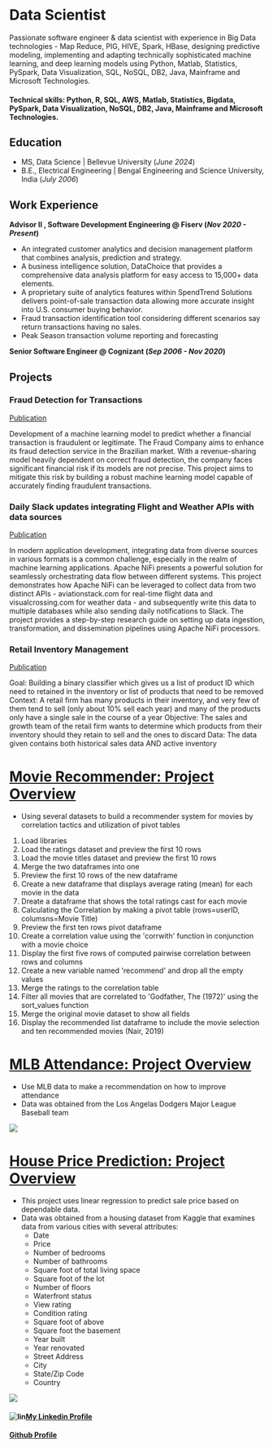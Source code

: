 # Data Scientist
Passionate software engineer & data scientist with experience in Big Data technologies - Map Reduce, PIG, HIVE, Spark, HBase, designing predictive modeling, implementing and adapting technically sophisticated machine learning, and deep learning models using Python, Matlab, Statistics, PySpark, Data Visualization, SQL, NoSQL, DB2, Java, Mainframe and Microsoft Technologies.

#### Technical skills: Python, R, SQL, AWS, Matlab, Statistics, Bigdata, PySpark, Data  Visualization, NoSQL, DB2, Java, Mainframe and Microsoft Technologies.

## Education
- MS, Data Science | Bellevue University (_June 2024_)
- B.E., Electrical Engineering | Bengal Engineering  and Science University, India (_July 2006_)

## Work Experience
**Advisor II , Software Development Engineering @ Fiserv (_Nov 2020 - Present_)**
- An integrated customer analytics and decision management platform that combines analysis, prediction and strategy.
- A business intelligence solution, DataChoice that provides a comprehensive data analysis platform for easy access to 15,000+ data elements.
- A proprietary suite of analytics features within SpendTrend Solutions delivers point-of-sale transaction data allowing more accurate insight into U.S. consumer buying behavior.
- Fraud transaction identification tool considering different scenarios say return transactions having no sales.
- Peak Season transaction volume reporting and forecasting

**Senior Software Engineer @ Cognizant (_Sep 2006 - Nov 2020_)**

## Projects
### Fraud Detection for Transactions ###

[Publication](https://github.com/chatkausik/chatkausik.github.io/tree/master/Fraud%20Detection%20For%20Transactions)

Development of a machine learning model to predict whether a financial transaction is fraudulent or legitimate.
The Fraud Company aims to enhance its fraud detection service in the Brazilian market. With a revenue-sharing model heavily dependent on correct fraud detection, the company faces significant financial risk if its models are not precise. This project aims to mitigate this risk by building a robust machine learning model capable of accurately finding fraudulent transactions. 

### Daily Slack updates integrating Flight and Weather APIs with data sources ###

[Publication](https://github.com/chatkausik/chatkausik.github.io/tree/master/Daily%20Slack%20updates%20integrating%20Flight%20and%20Weather%20APIs%20with%20data%20sources)

In modern application development, integrating data from diverse sources in various formats is a common challenge, especially in the realm of machine learning applications. Apache NiFi presents a powerful solution for seamlessly orchestrating data flow between different systems. This project demonstrates how Apache NiFi can be leveraged to collect data from two distinct APIs - aviationstack.com for real-time flight data and visualcrossing.com for weather data - and subsequently write this data to multiple databases while also sending daily notifications to Slack. The project provides a step-by-step research guide on setting up data ingestion, transformation, and dissemination pipelines using Apache NiFi processors.


### Retail Inventory Management ###

[Publication](https://github.com/chatkausik/chatkausik.github.io/tree/master/Retail%20Inventory%20Management)

Goal: Building a binary classifier which gives us a list of product ID which need to retained in the inventory or list of products that need to be removed
Context: A retail firm has many products in their inventory, and very few of them tend to sell (only about 10% sell each year) and many of the products only have a single sale in the course of a year
Objective: The sales and growth team of the retail firm wants to determine which products from their inventory should they retain to sell and the ones to discard 
Data: The data given contains both historical sales data AND active inventory

# [Movie Recommender: Project Overview](https://github.com/chatkausik/chatkausik.github.io/tree/master/Movie%20Reccomender%20System)
* Using several datasets to build a recommender system for movies by correlation tactics and utilization of pivot tables
1.	Load libraries
2.	Load the ratings dataset and preview the first 10 rows
3.	Load the movie titles dataset and preview the first 10 rows
4.	Merge the two dataframes into one
5.	Preview the first 10 rows of the new dataframe
6.	Create a new dataframe that displays average rating (mean) for each movie in the data
7.	Dreate a dataframe that shows the total ratings cast for each movie
8.	Calculating the Correlation by making a pivot table (rows=userID, columsns=Movie Title)
9.	Preview the first ten rows pivot dataframe
10.	Create a correlation value using the 'corrwith' function in conjunction with a movie choice
11.	Display the first five rows of computed pairwise correlation between rows and columns
12.	Create a new variable named 'recommend' and drop all the empty values
13.	Merge the ratings to the correlation table
14.	Filter all movies that are correlated to 'Godfather, The (1972)' using the sort_values function
15.	Merge the original movie dataset to show all fields
16.	Display the recommended list dataframe to include the movie selection and ten recommended movies (Nair, 2019)

# [MLB Attendance: Project Overview](https://github.com/chatkausik/chatkausik.github.io/tree/master/MLB%20Attendance)
* Use MLB data to make a recommendation on how to improve attendance
* Data was obtained from the Los Angelas Dodgers Major League Baseball team

![](/images/MLB%20Correlation%20Heatmap.jpeg)

# [House Price Prediction: Project Overview](https://github.com/chatkausik/chatkausik.github.io/tree/master/Housing%20Price%20Prediction)

* This project uses linear regression to predict sale price based on dependable data. 
* Data was obtained from a housing dataset from Kaggle that examines data from various cities with several attributes:
  *	Date
  *	Price
  *	Number of bedrooms
  *	Number of bathrooms	
  *	Square foot of total living space
  *	Square foot of the lot
  *	Number of floors
  *	Waterfront status
  *	View rating
  *	Condition rating
  *	Square foot of above
  *	Square foot the basement
  *	Year built
  *	Year renovated
  *	Street Address
  *	City
  *	State/Zip Code
  *	Country

![](/images/distplot.png)

#### ![lin](https://user-images.githubusercontent.com/13950516/162667635-e0d3d3f4-6e9f-4cbf-9308-d86507e2909d.png)[My Linkedin Profile](https://www.linkedin.com/in/kausik-chat-data-science/)

#### [Github Profile](https://github.com/chatkausik)
